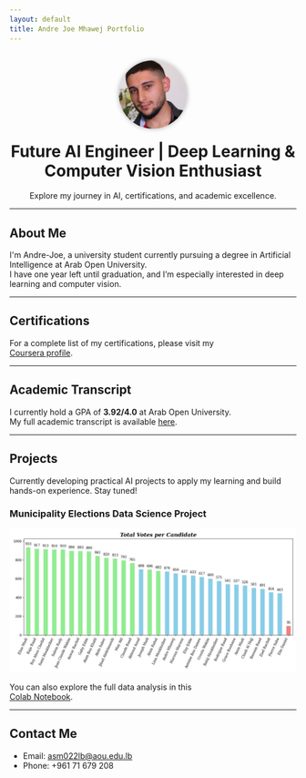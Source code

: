 ```yaml
---
layout: default
title: Andre Joe Mhawej Portfolio
---
```


<div style="text-align: center; margin-top: 30px;">
  <a href="/">
    <img src="/assets/me.jpg" alt="Logo"
         style="height:120px; width:120px; border-radius:50%; object-fit:cover; box-shadow: 0 0 8px rgba(0,0,0,0.3);" />
  </a>
</div>

<h1 style="text-align: center; margin-top: 20px;">
  Future AI Engineer | Deep Learning & Computer Vision Enthusiast
</h1>

<p style="text-align: center;">
  Explore my journey in AI, certifications, and academic excellence.
</p>

---

## About Me

I'm Andre-Joe, a university student currently pursuing a degree in Artificial Intelligence at Arab Open University.  
I have one year left until graduation, and I’m especially interested in deep learning and computer vision.

---

## Certifications

For a complete list of my certifications, please visit my  
[Coursera profile](https://www.coursera.org/user/b2be56243c7bbe7e10eecb1fac05bd18).

---

## Academic Transcript

I currently hold a GPA of **3.92/4.0** at Arab Open University.  
My full academic transcript is available [here](/assets/transcript.pdf).

---

## Projects

Currently developing practical AI projects to apply my learning and build hands-on experience. Stay tuned!

### Municipality Elections Data Science Project

![Election Statistics](/assets/stats.jpg)

You can also explore the full data analysis in this  
[Colab Notebook](https://colab.research.google.com/drive/1zdQZnuQ0uwVVV6xGbUQlaIkhDguMoZm_?usp=sharing).

---

## Contact Me

- Email: <a href="mailto:asm022lb@aou.edu.lb" style="text-decoration:none; color:inherit;">asm022lb@aou.edu.lb</a>  
- Phone: <a href="tel:+96171679208" style="text-decoration:none; color:inherit;">+961 71 679 208</a>

<script>
  // Make all links open in a new tab for better user experience
  document.querySelectorAll('a').forEach(link => {
    link.setAttribute('target', '_blank');
    link.setAttribute('rel', 'noopener');
  });
</script>
